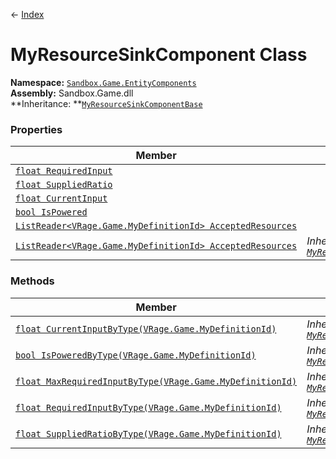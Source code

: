 ← [Index](index)
# MyResourceSinkComponent Class
**Namespace:** [`Sandbox.Game.EntityComponents`](Sandbox.Game.EntityComponents)  
**Assembly:** Sandbox.Game.dll  
**Inheritance: **[`MyResourceSinkComponentBase`](VRage.Game.Components.MyResourceSinkComponentBase)
### Properties
|Member|Description|
|---|---|
|[`float RequiredInput`](Sandbox.Game.EntityComponents.RequiredInput)||
|[`float SuppliedRatio`](Sandbox.Game.EntityComponents.SuppliedRatio)||
|[`float CurrentInput`](Sandbox.Game.EntityComponents.CurrentInput)||
|[`bool IsPowered`](Sandbox.Game.EntityComponents.IsPowered)||
|[`ListReader<VRage.Game.MyDefinitionId> AcceptedResources`](Sandbox.Game.EntityComponents.AcceptedResources)||
|[`ListReader<VRage.Game.MyDefinitionId> AcceptedResources`](VRage.Game.Components.AcceptedResources)|_Inherited from [`MyResourceSinkComponentBase`](Sandbox.Game.EntityComponents.MyResourceSinkComponent)_|
### Methods
|Member|Description|
|---|---|
|[`float CurrentInputByType(VRage.Game.MyDefinitionId)`](VRage.Game.Components.CurrentInputByType)|_Inherited from [`MyResourceSinkComponentBase`](Sandbox.Game.EntityComponents.MyResourceSinkComponent)_|
|[`bool IsPoweredByType(VRage.Game.MyDefinitionId)`](VRage.Game.Components.IsPoweredByType)|_Inherited from [`MyResourceSinkComponentBase`](Sandbox.Game.EntityComponents.MyResourceSinkComponent)_|
|[`float MaxRequiredInputByType(VRage.Game.MyDefinitionId)`](VRage.Game.Components.MaxRequiredInputByType)|_Inherited from [`MyResourceSinkComponentBase`](Sandbox.Game.EntityComponents.MyResourceSinkComponent)_|
|[`float RequiredInputByType(VRage.Game.MyDefinitionId)`](VRage.Game.Components.RequiredInputByType)|_Inherited from [`MyResourceSinkComponentBase`](Sandbox.Game.EntityComponents.MyResourceSinkComponent)_|
|[`float SuppliedRatioByType(VRage.Game.MyDefinitionId)`](VRage.Game.Components.SuppliedRatioByType)|_Inherited from [`MyResourceSinkComponentBase`](Sandbox.Game.EntityComponents.MyResourceSinkComponent)_|
